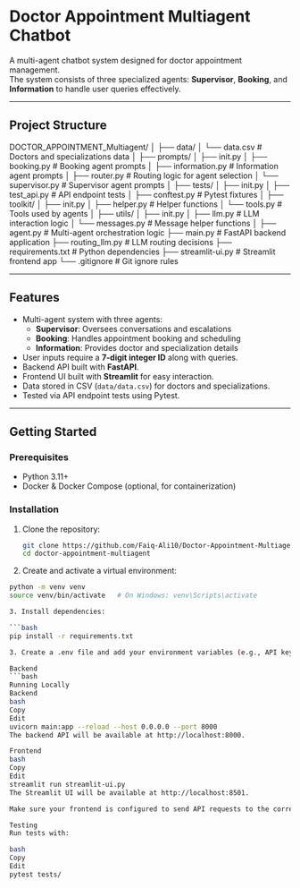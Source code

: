 # Doctor Appointment Multiagent Chatbot

A multi-agent chatbot system designed for doctor appointment management.  
The system consists of three specialized agents: **Supervisor**, **Booking**, and **Information** to handle user queries effectively.

---

## Project Structure

DOCTOR_APPOINTMENT_Multiagent/
│
├── data/
│ └── data.csv # Doctors and specializations data
│
├── prompts/
│ ├── init.py
│ ├── booking.py # Booking agent prompts
│ ├── information.py # Information agent prompts
│ ├── router.py # Routing logic for agent selection
│ └── supervisor.py # Supervisor agent prompts
│
├── tests/
│ ├── init.py
│ ├── test_api.py # API endpoint tests
│ ├── conftest.py # Pytest fixtures
│
├── toolkit/
│ ├── init.py
│ ├── helper.py # Helper functions
│ └── tools.py # Tools used by agents
│
├── utils/
│ ├── init.py
│ ├── llm.py # LLM interaction logic
│ └── messages.py # Message helper functions
│
├── agent.py # Multi-agent orchestration logic
├── main.py # FastAPI backend application
├── routing_llm.py # LLM routing decisions
├── requirements.txt # Python dependencies
├── streamlit-ui.py # Streamlit frontend app
└── .gitignore # Git ignore rules


---

## Features

- Multi-agent system with three agents:
  - **Supervisor**: Oversees conversations and escalations
  - **Booking**: Handles appointment booking and scheduling
  - **Information**: Provides doctor and specialization details
- User inputs require a **7-digit integer ID** along with queries.
- Backend API built with **FastAPI**.
- Frontend UI built with **Streamlit** for easy interaction.
- Data stored in CSV (`data/data.csv`) for doctors and specializations.
- Tested via API endpoint tests using Pytest.

---

## Getting Started

### Prerequisites

- Python 3.11+
- Docker & Docker Compose (optional, for containerization)

### Installation

1. Clone the repository:

   ```bash
   git clone https://github.com/Faiq-Ali10/Doctor-Appointment-Multiagent-Chatbot
   cd doctor-appointment-multiagent

2. Create and activate a virtual environment:

```bash
python -m venv venv
source venv/bin/activate   # On Windows: venv\Scripts\activate

3. Install dependencies:

```bash
pip install -r requirements.txt

3. Create a .env file and add your environment variables (e.g., API keys).

Backend
```bash
Running Locally
Backend
bash
Copy
Edit
uvicorn main:app --reload --host 0.0.0.0 --port 8000
The backend API will be available at http://localhost:8000.

Frontend
bash
Copy
Edit
streamlit run streamlit-ui.py
The Streamlit UI will be available at http://localhost:8501.

Make sure your frontend is configured to send API requests to the correct backend URL.

Testing
Run tests with:

bash
Copy
Edit
pytest tests/
